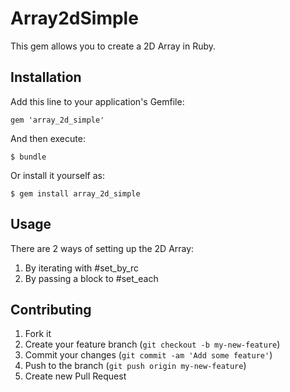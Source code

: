 # Array2dSimple

This gem allows you to create a 2D Array in Ruby.

## Installation

Add this line to your application's Gemfile:

    gem 'array_2d_simple'

And then execute:

    $ bundle

Or install it yourself as:

    $ gem install array_2d_simple

## Usage

There are 2 ways of setting up the 2D Array:

1. By iterating with #set_by_rc
2. By passing a block to #set_each

## Contributing

1. Fork it
2. Create your feature branch (`git checkout -b my-new-feature`)
3. Commit your changes (`git commit -am 'Add some feature'`)
4. Push to the branch (`git push origin my-new-feature`)
5. Create new Pull Request
